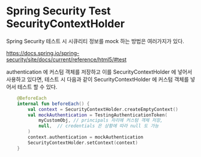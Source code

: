 # Spring Security Test SecurityContextHolder

Spring Security 테스트 시 시큐리티 정보를 mock 하는 방법은 여러가지가 있다.

https://docs.spring.io/spring-security/site/docs/current/reference/html5/#test

authentication 에 커스텀 객체를 저장하고 이를 SecurityContextHolder 에 넣어서 사용하고 있다면, 테스트 시 다음과 같이 SecurityContextHolder 에 커스텀 객체를 넣어서 테스트 할 수 있다.

```kotlin
    @BeforeEach
    internal fun beforeEach() {
        val context = SecurityContextHolder.createEmptyContext()
        val mockAuthentication = TestingAuthenticationToken(
            myCustomObj, // principals 자리에 커스텀 객체 저장,
            null,  // credentials 은 상황에 따라 null 도 가능
        )
        context.authentication = mockAuthentication
        SecurityContextHolder.setContext(context)
    }
```

